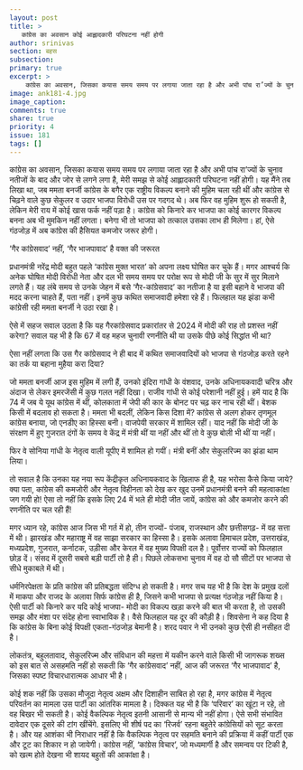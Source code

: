 ```yaml
---
layout: post
title: >
   कांग्रेस का अवसान कोई आह्लादकारी परिघटना नहीं होगी
author: srinivas
section: बहस
subsection:
primary: true
excerpt: >
    कांग्रेस का अवसान, जिसका कयास समय समय पर लगाया जाता रहा है और अभी पांच रा’ज्यों के चुनाव नतीजों के बाद और जोर से लगने लगा है, मेरी समझ से कोई आह्लादकारी परिघटना नहीं होगी।
image: ank181-4.jpg
image_caption: 
comments: true
share: true
priority: 4
issue: 181
tags: []
---
```


कांग्रेस का अवसान, जिसका कयास समय समय पर लगाया जाता रहा है और अभी पांच रा’ज्यों के चुनाव नतीजों के बाद और जोर से लगने लगा है, मेरी समझ से कोई आह्लादकारी परिघटना नहीं होगी। यह मैंने तब लिखा था, जब ममता बनर्जी कांग्रेस के बगैर एक राष्ट्रीय विकल्प बनाने की मुहिम चला रही थीं और कांग्रेस से चिढ़ने वाले कुछ सेकुलर व उदार भाजपा विरोधी उस पर गदगद थे। अब फिर वह मुहिम शुरू हो सकती है, लेकिन मेरी राय में कोई खास फर्क नहीं पड़ा है। कांग्रेस को किनारे कर भाजपा का कोई कारगर विकल्प बनना अब भी मुमकिन नहीं लगता। बनेगा भी तो भाजपा को तत्काल उसका लाभ ही मिलेगा। हां, ऐसे गंठजोड़ में अब कांग्रेस की हैसियत कमजोर जरूर होगी।

’गैर कांग्रेसवाद’ नहीं, ‘गैर भाजपावाद’ है वक्त की जरूरत

प्रधानमंत्री नरेंद्र मोदी बहुत पहले ‘कांग्रेस मुक्त भारत’ को अपना लक्ष्य घोषित कर चुके हैं। मगर आश्चर्य कि अनेक घोषित मोदी विरोधी नेता और दल भी समय समय पर परोक्ष रूप से मोदी जी के सुर में सुर मिलाने लगते  हैं। यह लंबे समय से उनके जेहन में बसे ‘गैर-कांग्रेसवाद’ का नतीजा है या इसी बहाने वे भाजपा की मदद करना चाहते हैं, पता नहीं। इनमें कुछ कथित समाजवादी हमेशा रहे हैं। फिलहाल यह झंडा कभी कांग्रेसी रही ममता बनर्जी ने उठा रखा है।

ऐसे में सहज सवाल उठता है कि यह गैरकांग्रेसवाद प्रकारांतर से 2024 में मोदी की राह तो प्रशस्त नहीं करेगा? सवाल यह भी है कि 67 में वह महज चुनावी रणनीति थी या उसके पीछे कोई सिद्धांत भी था?

ऐसा नहीं लगता कि उस गैर कांग्रेसवाद ने ही बाद में कथित समाजवादियों को भाजपा से गंठजोड़ करते रहने का तर्क या बहाना मुहैया करा दिया?

जो ममता बनर्जी आज इस मुहिम में लगी हैं, उनको इंदिरा गांधी के वंशवाद, उनके अधिनायकवादी चरित्र और अंदाज से लेकर इमरजेंसी में कुछ गलत नहीं दिखा। राजीव गांधी से कोई परेशानी नहीं हुई। हमें याद है कि 74 में जब ये यूथ कांग्रेस में थीं, कोलकाता में जेपी की कार के बोनट पर चढ़ कर नाच रही थीं। बेशक किसी में बदलाव हो सकता है। ममता भी बदलीं, लेकिन किस दिशा में? कांग्रेस से अलग होकर तृणमूल कांग्रेस बनाया, जो एनडीए का हिस्सा बनी। वाजपेयी सरकार में शामिल रहीं। याद नहीं कि मोदी जी के संरक्षण में हुए गुजरात दंगों के समय वे केंद्र में मंत्री थीं या नहीं और थीं तो वे कुछ बोली भी थीं या नहीं।

फिर वे सोनिया गांधी के नेतृत्व वाली यूपीए में शामिल हो गयीं। मंत्री बनीं और सेकुलरिज्म का झंडा थाम लिया।

तो सवाल है कि उनका यह नया रूप केंद्रीकृत अधिनायकवाद के खिलाफ ही है, यह भरोसा कैसे किया जाये? क्या पता, कांग्रेस की कमजोरी और नेतृत्व विहीनता को देख कर खुद उनमें प्रधानमंत्री बनने की महत्वाकांक्षा जग गयी हो! ऐसा तो नहीं कि इसके लिए 24 में भले ही मोदी जीत जायें, कांग्रेस को और कमजोर करने की रणनीति पर चल रही हैं!

मगर ध्यान रहे, कांग्रेस आज जिस भी गर्त में हो, तीन राज्यों- पंजाब,  राजस्थान और छत्तीसगढ़- में वह सत्ता में थी।  झारखंड और महाराष्ट्र में वह साझा सरकार का हिस्सा है। इसके अलावा हिमाचल प्रदेश, उत्तराखंड, मध्यप्रदेश, गुजरात, कर्नाटक, उड़ीसा और केरल में वह मुख्य विपक्षी दल है। पूर्वोत्तर राज्यों को फिलहाल छोड़ दें। संसद में दूसरी  सबसे बड़ी पार्टी तो है ही। पिछले लोकसभा चुनाव में वह दो सौ सीटों पर भाजपा से सीधे मुकाबले में थी।

धर्मनिरपेक्षता के प्रति कांग्रेस की प्रतिबद्धता संदिग्ध हो सकती है।  मगर सच यह भी है कि देश के प्रमुख दलों में माकपा और राजद के अलावा सिर्फ कांग्रेस ही है, जिसने कभी भाजपा से प्रत्यक्ष गंठजोड़ नहीं किया है। ऐसी पार्टी को किनारे कर यदि कोई भाजपा- मोदी का विकल्प खड़ा करने की बात भी करता है, तो उसकी समझ और मंशा पर संदेह होना स्वाभाविक है।
वैसे फिलहाल यह दूर की कौड़ी है। शिवसेना ने कह दिया है कि कांग्रेस के बिना कोई विपक्षी एकता-गंठजोड़ बेमानी है। शरद पवार ने भी उनको कुछ ऐसी ही नसीहत दी है।

लोकतंत्र, बहुलतावाद, सेकुलरिज्म और संविधान की महत्ता में यकीन करने वाले किसी भी जागरूक शख्स को इस बात से असहमति नहीं हो सकती कि ‘गैर कांग्रेसवाद’ नहीं, आज की जरूरत ‘गैर भाजपावाद’ है, जिसका स्पष्ट विचारधारात्मक आधार भी है।

कोई शक नहीं कि उसका मौजूदा नेतृत्व अक्षम और दिशाहीन साबित हो रहा है, मगर कांग्रेस में नेतृत्व परिवर्तन का मामला उस पार्टी का आंतरिक मामला है। दिक्कत यह भी है कि ‘परिवार’ का खूंटा न रहे, तो वह बिखर भी सकती है। कोई वैकल्पिक नेतृत्व इतनी आसानी से मान्य भी नहीं होगा। ऐसे सभी संभावित दावेदार एक दूसरे की टांग खींचेंगे. इसलिए भी शीर्ष पद का ‘रिजर्व’ रहना बहुतेरे कांग्रेसियों को सूट करता है। और यह आशंका भी निराधार नहीं है कि वैकल्पिक नेतृत्व पर सहमति बनाने की प्रक्रिया में कहीं पार्टी एक और टूट का शिकार न हो जायेगी। कांग्रेस नहीं, ‘कांग्रेस विचार’, जो मध्यमार्गी है और समन्वय पर टिकी है, को खत्म होते देखना भी शायद बहुतों की आकांक्षा है।